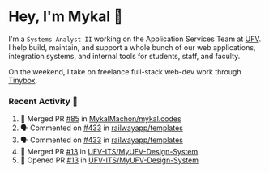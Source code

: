 # Hey, I'm Mykal 👋

I'm a `Systems Analyst II` working on the Application Services Team at [UFV](https://ufv.ca). 
I help build, maintain, and support a whole bunch of our web applications, integration systems, and internal tools for students, staff, and faculty.

On the weekend, I take on freelance full-stack web-dev work through [Tinybox](https://tinybox.dev).

### Recent Activity 🚀

<!--START_SECTION:activity-->
1. 🎉 Merged PR [#85](https://github.com/MykalMachon/mykal.codes/pull/85) in [MykalMachon/mykal.codes](https://github.com/MykalMachon/mykal.codes)
2. 🗣 Commented on [#433](https://github.com/railwayapp/templates/issues/433#issuecomment-1666639018) in [railwayapp/templates](https://github.com/railwayapp/templates)
3. 🗣 Commented on [#433](https://github.com/railwayapp/templates/issues/433#issuecomment-1666574030) in [railwayapp/templates](https://github.com/railwayapp/templates)
4. 🎉 Merged PR [#13](https://github.com/UFV-ITS/MyUFV-Design-System/pull/13) in [UFV-ITS/MyUFV-Design-System](https://github.com/UFV-ITS/MyUFV-Design-System)
5. 💪 Opened PR [#13](https://github.com/UFV-ITS/MyUFV-Design-System/pull/13) in [UFV-ITS/MyUFV-Design-System](https://github.com/UFV-ITS/MyUFV-Design-System)
<!--END_SECTION:activity-->
